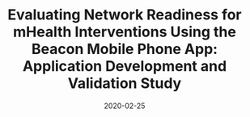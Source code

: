 ---
title: 'Evaluating Network Readiness for mHealth Interventions Using the Beacon Mobile Phone App: Application Development and Validation Study'
collection: publications
permalink: /publication/2020-evaluating-network-readiness
date: 2020-02-25
venue: 'JMIR mHealth and uHealth'
paperurl: '/files/pdf/research/Evaluating Network Readiness for mHealth Interventions Using the Beacon Mobile Phone App Application Development and Validation Study.pdf'
link: 'https://mhealth.jmir.org/2020/7/e18413'
code: 
github:
citation: 'Scherr TF, Moore CP, Thuma P, Wright DW. Evaluating Network Readiness for mHealth Interventions Using the Beacon Mobile Phone App: Application Development and Validation Study.JMIR Mhealth Uhealth 2020;8(7):e18413.'
undergrad: false
countries: 
    - usa
    - zambia
tags: 
    - mHealth
    - global health
---